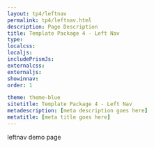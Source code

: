 ```yaml
---
layout: tp4/leftnav
permalink: tp4/leftnav.html
description: Page Description
title: Template Package 4 - Left Nav
type:
localcss:
localjs:
includePrismJs:
externalcss:
externaljs:
showinnav:
order: 1

theme: theme-blue
sitetitle: Template Package 4 - Left Nav
metadescription: [meta description goes here]
metatitle: [meta title goes here]
---
```


leftnav demo page